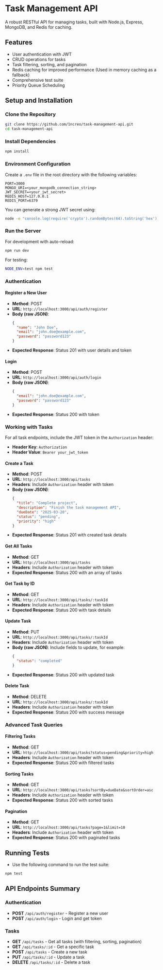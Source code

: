 # Task Management API

A robust RESTful API for managing tasks, built with Node.js, Express, MongoDB, and Redis for caching.

## Features
- User authentication with JWT
- CRUD operations for tasks
- Task filtering, sorting, and pagination
- Redis caching for improved performance (Used in memory caching as a fallback)
- Comprehensive test suite
- Priority Queue Scheduling


## Setup and Installation

### Clone the Repository
```bash
git clone https://github.com/1ncreo/task-management-api.git
cd task-management-api
```

### Install Dependencies
```bash
npm install
```

### Environment Configuration
Create a `.env` file in the root directory with the following variables:
```env
PORT=3000
MONGO_URI=<your_mongodb_connection_string>
JWT_SECRET=<your_jwt_secret>
REDIS_HOST=127.0.0.1
REDIS_PORT=6379
```
You can generate a strong JWT secret using:
```bash
node -e "console.log(require('crypto').randomBytes(64).toString('hex'))"
```

### Run the Server
For development with auto-reload:
```bash
npm run dev
```

For testing:
```bash
NODE_ENV=test npm test
```


### Authentication

#### Register a New User
- **Method**: POST
- **URL**: `http://localhost:3000/api/auth/register`
- **Body (raw JSON)**:
  ```json
  {
    "name": "John Doe",
    "email": "john.doe@example.com",
    "password": "password123"
  }
  ```
- **Expected Response**: Status 201 with user details and token

#### Login
- **Method**: POST
- **URL**: `http://localhost:3000/api/auth/login`
- **Body (raw JSON)**:
  ```json
  {
    "email": "john.doe@example.com",
    "password": "password123"
  }
  ```
- **Expected Response**: Status 200 with token

### Working with Tasks

For all task endpoints, include the JWT token in the `Authorization` header:
- **Header Key**: `Authorization`
- **Header Value**: `Bearer your_jwt_token`

#### Create a Task
- **Method**: POST
- **URL**: `http://localhost:3000/api/tasks`
- **Headers**: Include `Authorization` header with token
- **Body (raw JSON)**:
  ```json
  {
    "title": "Complete project",
    "description": "Finish the task management API",
    "dueDate": "2025-03-20",
    "status": "pending",
    "priority": "high"
  }
  ```
- **Expected Response**: Status 201 with created task details

#### Get All Tasks
- **Method**: GET
- **URL**: `http://localhost:3000/api/tasks`
- **Headers**: Include `Authorization` header with token
- **Expected Response**: Status 200 with an array of tasks

#### Get Task by ID
- **Method**: GET
- **URL**: `http://localhost:3000/api/tasks/:taskId`
- **Headers**: Include `Authorization` header with token
- **Expected Response**: Status 200 with task details

#### Update Task
- **Method**: PUT
- **URL**: `http://localhost:3000/api/tasks/:taskId`
- **Headers**: Include `Authorization` header with token
- **Body (raw JSON)**: Include fields to update, for example:
  ```json
  {
    "status": "completed"
  }
  ```
- **Expected Response**: Status 200 with updated task

#### Delete Task
- **Method**: DELETE
- **URL**: `http://localhost:3000/api/tasks/:taskId`
- **Headers**: Include `Authorization` header with token
- **Expected Response**: Status 200 with success message

### Advanced Task Queries

#### Filtering Tasks
- **Method**: GET
- **URL**: `http://localhost:3000/api/tasks?status=pending&priority=high`
- **Headers**: Include `Authorization` header with token
- **Expected Response**: Status 200 with filtered tasks

#### Sorting Tasks
- **Method**: GET
- **URL**: `http://localhost:3000/api/tasks?sortBy=dueDate&sortOrder=asc`
- **Headers**: Include `Authorization` header with token
- **Expected Response**: Status 200 with sorted tasks

#### Pagination
- **Method**: GET
- **URL**: `http://localhost:3000/api/tasks?page=1&limit=10`
- **Headers**: Include `Authorization` header with token
- **Expected Response**: Status 200 with paginated tasks

## Running Tests
- Use the following command to run the test suite:
```bash
npm test
```

## API Endpoints Summary

### Authentication
- **POST** `/api/auth/register` - Register a new user
- **POST** `/api/auth/login` - Login and get token

### Tasks
- **GET** `/api/tasks` - Get all tasks (with filtering, sorting, pagination)
- **GET** `/api/tasks/:id` - Get a specific task
- **POST** `/api/tasks` - Create a new task
- **PUT** `/api/tasks/:id` - Update a task
- **DELETE** `/api/tasks/:id` - Delete a task
